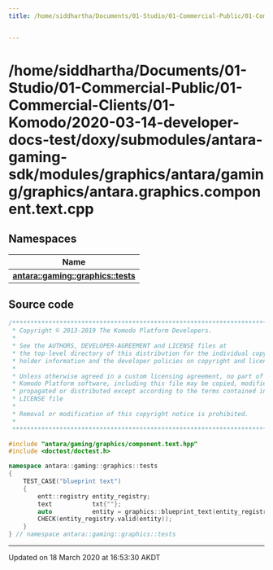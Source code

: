 ```yaml
---
title: /home/siddhartha/Documents/01-Studio/01-Commercial-Public/01-Commercial-Clients/01-Komodo/2020-03-14-developer-docs-test/doxy/submodules/antara-gaming-sdk/modules/graphics/antara/gaming/graphics/antara.graphics.component.text.cpp


---
```


# /home/siddhartha/Documents/01-Studio/01-Commercial-Public/01-Commercial-Clients/01-Komodo/2020-03-14-developer-docs-test/doxy/submodules/antara-gaming-sdk/modules/graphics/antara/gaming/graphics/antara.graphics.component.text.cpp







## Namespaces

| Name           |
| -------------- |
| **[antara::gaming::graphics::tests](Namespaces/namespaceantara_1_1gaming_1_1graphics_1_1tests.md)**  |














## Source code

```cpp
/******************************************************************************
 * Copyright © 2013-2019 The Komodo Platform Developers.                      *
 *                                                                            *
 * See the AUTHORS, DEVELOPER-AGREEMENT and LICENSE files at                  *
 * the top-level directory of this distribution for the individual copyright  *
 * holder information and the developer policies on copyright and licensing.  *
 *                                                                            *
 * Unless otherwise agreed in a custom licensing agreement, no part of the    *
 * Komodo Platform software, including this file may be copied, modified,     *
 * propagated or distributed except according to the terms contained in the   *
 * LICENSE file                                                               *
 *                                                                            *
 * Removal or modification of this copyright notice is prohibited.            *
 *                                                                            *
 ******************************************************************************/

#include "antara/gaming/graphics/component.text.hpp"
#include <doctest/doctest.h>

namespace antara::gaming::graphics::tests
{
    TEST_CASE("blueprint text")
    {
        entt::registry entity_registry;
        text           txt{""};
        auto           entity = graphics::blueprint_text(entity_registry, txt);
        CHECK(entity_registry.valid(entity));
    }
} // namespace antara::gaming::graphics::tests
```


-------------------------------

Updated on 18 March 2020 at 16:53:30 AKDT
